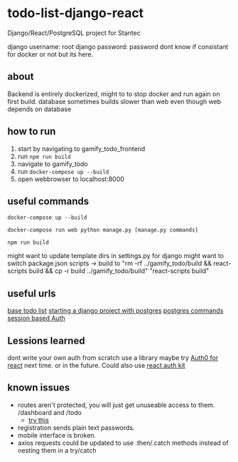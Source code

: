 # todo-list-django-react

Django/React/PostgreSQL project for Stantec

django username: root
django password: password
dont know if consistant for docker or not but its here.

## about

Backend is entirely dockerized, might to to stop docker and run again on first build. database sometimes builds slower than web even though web depends on database

## how to run

1. start by navigating to gamify_todo_frontend
2. run `npm run build`
3. navigate to gamify_todo
4. run `docker-compose up --build`
5. open webbrowser to localhost:8000

## useful commands

```console
docker-compose up --build
```

```console
docker-compose run web python manage.py [manage.py commands]
```

```console
npm run build
```

might want to update template dirs in settings.py for django
might want to switch package.json scripts -> build to "rm -rf ../gamify_todo/build && react-scripts build && cp -r build ../gamify_todo/build"
"react-scripts build"

## useful urls

[base todo list](https://www.digitalocean.com/community/tutorials/build-a-to-do-application-using-django-and-react)
[starting a django project with postgres](https://stackpython.medium.com/how-to-start-django-project-with-a-database-postgresql-aaa1d74659d8)
[postgres commands](https://www.postgresqltutorial.com/postgresql-administration/postgresql-show-tables/)
[session based Auth](https://www.youtube.com/watch?v=89KrqjqPeZ0)

## Lessions learned

dont write your own auth from scratch use a library maybe try [Auth0 for react](https://auth0.com/blog/complete-guide-to-react-user-authentication/) next time. or in the future. Could also use [react auth kit](https://www.npmjs.com/package/react-auth-kit)

## known issues

- routes aren't protected, you will just get unuseable access to them. /dashboard and /todo
    - [try this](https://stackoverflow.com/questions/62384395/protected-route-with-react-router-v6)
- registration sends plain text passwords.
- mobile interface is broken.
- axios requests could be updated to use .then/.catch methods instead of nesting them in a try/catch
